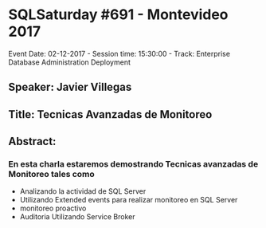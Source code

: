 # SQLSaturday #691 - Montevideo 2017
Event Date: 02-12-2017 - Session time: 15:30:00 - Track: Enterprise Database Administration  Deployment
## Speaker: Javier Villegas
## Title: Tecnicas Avanzadas de Monitoreo
## Abstract:
### En esta charla estaremos demostrando Tecnicas avanzadas de Monitoreo tales como
- Analizando la actividad de SQL Server
- Utilizando Extended events para realizar monitoreo en SQL Server
- monitoreo proactivo
- Auditoria Utilizando Service Broker
